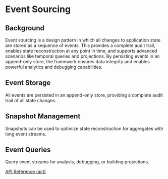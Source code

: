 # Event Sourcing

## Background

Event sourcing is a design pattern in which all changes to application state are stored as a sequence of events. This provides a complete audit trail, enables state reconstruction at any point in time, and supports advanced scenarios like temporal queries and projections. By persisting events in an append-only store, the framework ensures data integrity and enables powerful analytics and debugging capabilities.

## Event Storage

All events are persisted in an append-only store, providing a complete audit trail of all state changes.

## Snapshot Management

Snapshots can be used to optimize state reconstruction for aggregates with long event streams.

## Event Queries

Query event streams for analysis, debugging, or building projections.

[API Reference (act)](../api/act.src)
